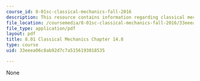 ```yaml
---
course_id: 8-01sc-classical-mechanics-fall-2016
description: This resource contains information regarding classical mechanics.
file_location: /coursemedia/8-01sc-classical-mechanics-fall-2016/33eeea06c8ab92d7c7a5156193018535_MIT8_01F16_chapter14.8.pdf
file_type: application/pdf
layout: pdf
title: 8.01 Classical Mechanics Chapter 14.8
type: course
uid: 33eeea06c8ab92d7c7a5156193018535

---
```

None